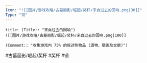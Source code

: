 ```yaml
---
Icon: "![[图片/游戏攻略/古墓丽影/崛起/奖杯/来自过去的回响.png|30]]"
Type: "铜"
---
```

```ad-common-bronze-trophy
title: (Title:: "来自过去的回响")
![[图片/游戏攻略/古墓丽影/崛起/奖杯/来自过去的回响.png|100]]

(Comment:: "收集游戏内 75% 的叙述性物品 (遗物、壁画及文献)")
```

#古墓丽影/崛起/奖杯 #奖杯 #铜

